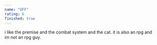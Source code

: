 ```yaml
---
name: "OFF"
rating: 6
finished: true
---
```


i like the premise and the combat system and the cat. it is also an rpg and im not an rpg guy.
